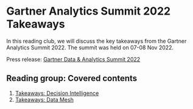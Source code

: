 # Gartner Analytics Summit 2022 Takeaways

In this reading club, we will discuss the key takeaways from the Gartner Analytics Summit 2022. The summit was held on 07-08 Nov 2022.

Press release: [Gartner Data & Analytics Summit 2022](https://www.gartner.com/en/newsroom/press-releases/2022-11-07-gartner-data-analytics-summit-2022-sydney-day-1-highlights)

## Reading group: Covered contents

1. [Takeaways: Decision Intelligence](./gartner-decision-intelligence.md)
2. [Takeaways: Data Mesh](./gartner-data-mesh.md)
